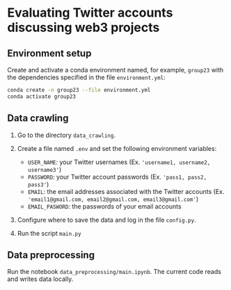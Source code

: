 # Evaluating Twitter accounts discussing web3 projects


## Environment setup

Create and activate a conda environment named, for example, `group23` with the dependencies specified in the file `environment.yml`:

```sh
conda create -n group23 --file environment.yml
conda activate group23
```


## Data crawling

1. Go to the directory `data_crawling`.

2. Create a file named `.env` and set the following environment variables:

   * `USER_NAME`: your Twitter usernames (Ex. `'username1, username2, username3'`)
   * `PASSWORD`:  your Twitter account passwords (Ex. `'pass1, pass2, pass3'`)
   * `EMAIL`: the email addresses associated with the Twitter accounts (Ex. `'email1@gmail.com, email2@gmail.com, email3@gmail.com'`)
   * `EMAIL_PASWORD`: the passwords of your email accounts

3. Configure where to save the data and log in the file `config.py`.

4. Run the script `main.py`


## Data preprocessing

Run the notebook `data_preprocessing/main.ipynb`. The current code reads and writes data locally.